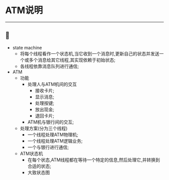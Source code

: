# ATM说明
---
:art:
---
* state machine
  * 将每个线程看作一个状态机,当它收到一个消息时,更新自己的状态并发送一个或多个消息给其它线程,其实现依赖于初始状态;
  * 各线程依靠消息队列进行通信;
* ATM
  * 功能
    * 处理人与ATM机间的交互
      * 接收卡片;
      * 显示消息;
      * 处理按键;
      * 放出现金;
      * 退回卡片;
    * ATM机与银行间的交互;
  * 处理方案(分为三个线程)
    * 一个线程处理ATM物理机;
    * 一个线程处理ATM逻辑业务;
    * 一个与银行进行通信;
  * ATM状态机
    * 在每个状态,ATM线程都在等待一个特定的信息,然后处理它,并转换到合适的状态;
    * 大致状态图
    
